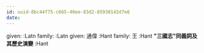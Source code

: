 ```yaml
---
id: uuid-8bc44f75-c665-40ee-83d2-85930142d7e6
date: 
---
```


given:  :Latn
family:  :Latn
given: 通偉 :Hant
family: 王 :Hant
**"三國志"同義詞及其歷史演變** :Hant